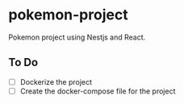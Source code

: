 # pokemon-project
Pokemon project using Nestjs and React.

## To Do 

- [ ] Dockerize the project
- [ ] Create the docker-compose file for the project